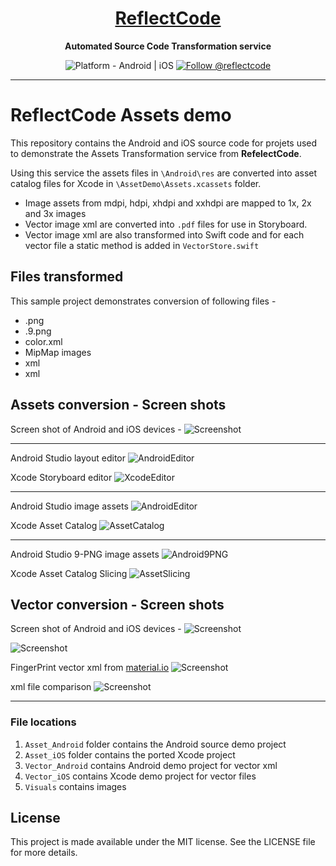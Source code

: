 <h1 align="center">
  <a href="http://www.reflectcode.com">
    ReflectCode
  </a>
</h1>
<p align="center">
  <strong>Automated Source Code Transformation service</strong><br>
</p>

<p align="center">
  <img src="https://img.shields.io/badge/Platform-Android%20%7C%20iOS-green" alt="Platform - Android | iOS" />
 
  <a href="https://twitter.com/intent/follow?screen_name=reflectcode">
    <img src="https://img.shields.io/twitter/follow/reflectcode.svg?label=Follow%20@reflectcode" alt="Follow @reflectcode" />
  </a>
  
</p>


-----
# ReflectCode Assets demo

This repository contains the Android and iOS source code for projets used to demonstrate the Assets Transformation service from **RefelectCode**.

Using this service the assets files in `\Android\res` are converted into asset catalog files for Xcode in `\AssetDemo\Assets.xcassets` folder.

* Image assets from mdpi, hdpi, xhdpi and xxhdpi are mapped to 1x, 2x and 3x images
* Vector image xml are converted into `.pdf` files for use in Storyboard. 
* Vector image xml are also transformed into Swift code and for each vector file a static method is added in `VectorStore.swift`

## Files transformed
This sample project demonstrates conversion of following files - 
* .png
* .9.png
* color.xml
* MipMap images
* <Vector> xml
* <shape> xml


## Assets conversion - Screen shots

Screen shot of Android and iOS devices - 
![Screenshot](/Visuals/Asset-Screenshot-Portrait-1.png?raw=true)

-----

Android Studio layout editor
![AndroidEditor](/Visuals/1-AndroidStudio-LayoutEditor.png?raw=true)

Xcode Storyboard editor
![XcodeEditor](/Visuals/1-Xcode-Storyboard.png?raw=true)

-----

Android Studio image assets
![AndroidEditor](/Visuals/2-AndroidStudio-ImageAssets.png?raw=true)

Xcode Asset Catalog
![AssetCatalog](/Visuals/2-Xcode-AssetCatalog.png?raw=true)

-----

Android Studio 9-PNG image assets
![Android9PNG](/Visuals/3-AndroidStudio-9png_Editor.png?raw=true)

Xcode Asset Catalog Slicing
![AssetSlicing](/Visuals/3-Xcode-AssetSlicing.png?raw=true)


## Vector conversion - Screen shots

Screen shot of Android and iOS devices - 
![Screenshot](/Visuals/Vector-Screenshot-Portrait-1?raw=true)

![Screenshot](/Visuals/Vector-Screenshot-Portrait-2.png?raw=true)

FingerPrint vector xml from [material.io](https://material.io/resources/icons/?icon=fingerprint&style=baseline)
![Screenshot](/Visuals/Vector-Screenshot-Portrait-3.png?raw=true)

<shape> xml file comparison
![Screenshot](/Visuals/Vector-Screenshot-Portrait-4.png?raw=true)

-----


### File locations
1) `Asset_Android` folder contains the Android source demo project
2) `Asset_iOS` folder contains the ported Xcode project
3) `Vector_Android` contains Android demo project for vector xml
4) `Vector_iOS` contains Xcode demo project for vector files
3) `Visuals` contains images


## License

This project is made available under the MIT license. See the LICENSE file for more details.
